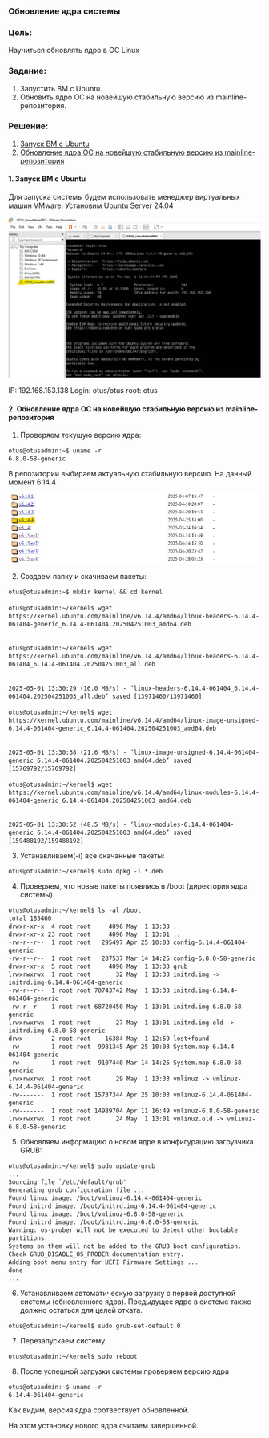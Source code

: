 ### Обновление ядра системы

### Цель:

Научиться обновлять ядро в ОС Linux

###  Задание:

1. Запустить ВМ c Ubuntu.
2. Обновить ядро ОС на новейшую стабильную версию из mainline-репозитория.


### Решение:

1. [Запуск ВМ c Ubuntu](Readme.md#1-запуск-вм-c-ubuntu)
2. [Обновление ядра ОС на новейшую стабильную версию из mainline-репозитория](Readme.md#2-обновление-ядра-ос-на-новейшую-стабильную-версию-из-mainline-репозитория)


#### 1. Запуск ВМ c Ubuntu

Для запуска системы будем использовать менеджер виртуальных машин VMware.
Установим Ubuntu Server 24.04


![](/Lab01_UpdateKernel/pic/VMware_Ubuntu.jpg)


IP: 192.168.153.138
Login: otus/otus
root: otus
#### 2. Обновление ядра ОС на новейшую стабильную версию из mainline-репозитория

1. Проверяем текущую версию ядра:

````
otus@otusadmin:~$ uname -r
6.8.0-58-generic
````
В репозитории выбираем актуальную стабильную версию. На данный момент 6.14.4

![](/Lab01_UpdateKernel/pic/ver614.jpg)

2. Создаем папку и скачиваем пакеты:

`````
otus@otusadmin:~$ mkdir kernel && cd kernel

otus@otusadmin:~/kernel$ wget https://kernel.ubuntu.com/mainline/v6.14.4/amd64/linux-headers-6.14.4-061404-generic_6.14.4-061404.202504251003_amd64.deb


otus@otusadmin:~/kernel$ wget https://kernel.ubuntu.com/mainline/v6.14.4/amd64/linux-headers-6.14.4-061404_6.14.4-061404.202504251003_all.deb


2025-05-01 13:30:29 (16.0 MB/s) - ‘linux-headers-6.14.4-061404_6.14.4-061404.202504251003_all.deb’ saved [13971460/13971460]

otus@otusadmin:~/kernel$ wget https://kernel.ubuntu.com/mainline/v6.14.4/amd64/linux-image-unsigned-6.14.4-061404-generic_6.14.4-061404.202504251003_amd64.deb


2025-05-01 13:30:38 (21.6 MB/s) - ‘linux-image-unsigned-6.14.4-061404-generic_6.14.4-061404.202504251003_amd64.deb’ saved [15769792/15769792]

otus@otusadmin:~/kernel$ wget https://kernel.ubuntu.com/mainline/v6.14.4/amd64/linux-modules-6.14.4-061404-generic_6.14.4-061404.202504251003_amd64.deb


2025-05-01 13:30:52 (48.5 MB/s) - ‘linux-modules-6.14.4-061404-generic_6.14.4-061404.202504251003_amd64.deb’ saved [159488192/159488192]

`````

3.  Устанавливаем(-i) все скачанные пакеты:
````
otus@otusadmin:~/kernel$ sudo dpkg -i *.deb

````
4. Проверяем, что новые пакеты появлись в /boot (директория ядра системы)

`````
otus@otusadmin:~/kernel$ ls -al /boot
total 185460
drwxr-xr-x  4 root root     4096 May  1 13:33 .
drwxr-xr-x 23 root root     4096 May  1 13:01 ..
-rw-r--r--  1 root root   295497 Apr 25 10:03 config-6.14.4-061404-generic
-rw-r--r--  1 root root   287537 Mar 14 14:25 config-6.8.0-58-generic
drwxr-xr-x  5 root root     4096 May  1 13:33 grub
lrwxrwxrwx  1 root root       32 May  1 13:33 initrd.img -> initrd.img-6.14.4-061404-generic
-rw-r--r--  1 root root 70743742 May  1 13:33 initrd.img-6.14.4-061404-generic
-rw-r--r--  1 root root 68720450 May  1 13:01 initrd.img-6.8.0-58-generic
lrwxrwxrwx  1 root root       27 May  1 13:01 initrd.img.old -> initrd.img-6.8.0-58-generic
drwx------  2 root root    16384 May  1 12:59 lost+found
-rw-------  1 root root  9981345 Apr 25 10:03 System.map-6.14.4-061404-generic
-rw-------  1 root root  9107440 Mar 14 14:25 System.map-6.8.0-58-generic
lrwxrwxrwx  1 root root       29 May  1 13:33 vmlinuz -> vmlinuz-6.14.4-061404-generic
-rw-------  1 root root 15737344 Apr 25 10:03 vmlinuz-6.14.4-061404-generic
-rw-------  1 root root 14989704 Apr 11 16:49 vmlinuz-6.8.0-58-generic
lrwxrwxrwx  1 root root       24 May  1 13:01 vmlinuz.old -> vmlinuz-6.8.0-58-generic

`````
5. Обновляем информацию о новом ядре в конфигурацию загрузчика GRUB:
`````
otus@otusadmin:~/kernel$ sudo update-grub
...
Sourcing file `/etc/default/grub'
Generating grub configuration file ...
Found linux image: /boot/vmlinuz-6.14.4-061404-generic
Found initrd image: /boot/initrd.img-6.14.4-061404-generic
Found linux image: /boot/vmlinuz-6.8.0-58-generic
Found initrd image: /boot/initrd.img-6.8.0-58-generic
Warning: os-prober will not be executed to detect other bootable partitions.
Systems on them will not be added to the GRUB boot configuration.
Check GRUB_DISABLE_OS_PROBER documentation entry.
Adding boot menu entry for UEFI Firmware Settings ...
done
...
`````

6. Устанавливаем автоматическую загрузку с первой доступной системы (обновленного ядра). Предыдущее ядро в системе также должно остаться для целей отката.

`````
otus@otusadmin:~/kernel$ sudo grub-set-default 0

`````

7. Перезапускаем систему.

`````
otus@otusadmin:~/kernel$ sudo reboot

`````


8. После успешной загрузки системы проверяем версию ядра
````
otus@otusadmin:~$ uname -r
6.14.4-061404-generic
````

Как видим, версия ядра соотвествует обновленной.

На этом установку нового ядра считаем завершенной.
